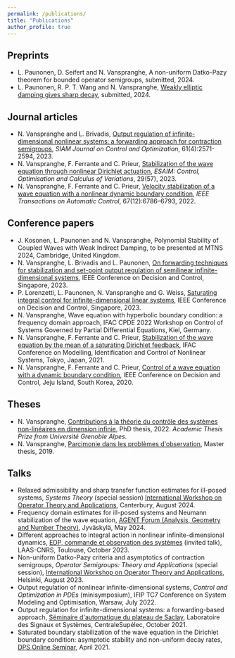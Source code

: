 ```yaml
---
permalink: /publications/
title: "Publications"
author_profile: true
---
```


## Preprints
- L. Paunonen, D. Seifert and N. Vanspranghe, A non-uniform Datko-Pazy theorem for bounded operator semigroups, submitted, 2024.
- L. Paunonen, R. P. T. Wang and N. Vanspranghe, [Weakly elliptic damping gives sharp decay](https://arxiv.org/pdf/2403.13067v1.pdf), submitted, 2024.

## Journal articles

- N. Vanspranghe and L. Brivadis, [Output regulation of infinite-dimensional nonlinear systems: a forwarding approach for contraction semigroups](https://hal.archives-ouvertes.fr/hal-03540759/document), *SIAM Journal on Control and Optimization*, 61(4):2571-2594, 2023.
- N. Vanspranghe, F. Ferrante and C. Prieur, [Stabilization of the wave equation through nonlinear Dirichlet actuation](https://doi.org/10.1051/cocv/2022077), *ESAIM: Control, Optimisation and Calculus of Variations*, 29(57),  2023.
- N. Vanspranghe, F. Ferrante and C. Prieur, [Velocity stabilization of a wave equation with a nonlinear dynamic boundary condition](https://hal.archives-ouvertes.fr/hal-03349947/document), *IEEE Transactions on Automatic Control*, 67(12):6786–6793, 2022.

## Conference papers

- J. Kosonen, L. Paunonen and N. Vanspranghe, Polynomial Stability of Coupled Waves with Weak Indirect Damping, to be presented at MTNS 2024, Cambridge, United Kingdom.
- N. Vanspranghe, L. Brivadis and L. Paunonen, [On forwarding techniques for stabilization and set-point output regulation of semilinear infinite-dimensional systems](https://hal.science/hal-04230517/document), IEEE Conference on Decision and Control, Singapore, 2023.
- P. Lorenzetti, L. Paunonen, N. Vanspranghe and G. Weiss, [Saturating integral control for infinite-dimensional linear systems](https://ieeexplore.ieee.org/abstract/document/10384187), IEEE Conference on Decision and Control, Singapore, 2023.
- N. Vanspranghe, Wave equation with hyperbolic boundary condition: a frequency domain approach, IFAC CPDE 2022 Workshop on Control of Systems Governed by Partial Differential Equations, Kiel, Germany.
- N. Vanspranghe, F. Ferrante and C. Prieur, [Stabilization of the wave equation by the mean of a saturating Dirichlet feedback](https://hal.archives-ouvertes.fr/hal-03349953/document), IFAC Conference on Modelling, Identification and Control of Nonlinear Systems, Tokyo, Japan, 2021.
- N. Vanspranghe, F. Ferrante and C. Prieur, [Control of a wave equation with a dynamic boundary condition](https://hal.archives-ouvertes.fr/hal-02987252/document), IEEE Conference on Decision and Control, Jeju Island, South Korea, 2020.

## Theses

- N. Vanspranghe, [Contributions à la théorie du contrôle des systèmes non-linéaires en dimension infinie](https://theses.hal.science/tel-03881092/document), PhD thesis, 2022.
*Academic Thesis Prize from Université Grenoble Alpes.*
- N. Vanspranghe, [Parcimonie dans les problèmes d'observation](https://hal.archives-ouvertes.fr/hal-03350395/document), Master thesis, 2019.


## Talks
- Relaxed admissibility and sharp transfer function estimates for ill-posed systems, *Systems Theory* (special session) [International Workshop on Operator Theory and Applications](https://blogs.kent.ac.uk/iwota2024/), Canterbury, August 2024.
- Frequency domain estimates for ill-posed systems and Neumann stabilization of the wave equation, [AGENT Forum (Analysis, Geometry and Number Theory)](https://agent-forum.github.io), Jyväskylä, May 2024.
- Different approaches to integral action in nonlinear infinite-dimensional dynamics, [EDP, commande et observation des systèmes](https://indico.math.cnrs.fr/event/9782/) (invited talk), LAAS-CNRS, Toulouse, October 2023.
- Non-uniform Datko-Pazy criteria and asymptotics of contraction semigroups, *Operator Semigroups: Theory and Applications* (special session), [International Workshop on Operator Theory and Applications](https://www.helsinki.fi/en/conferences/iwota2023), Helsinki, August 2023.
- Output regulation of nonlinear infinite-dimensional systems, *Control and Optimization in PDEs* (minisymposium), IFIP TC7 Conference on System Modeling and Optimisation, Warsaw, July 2022.
- Output regulation for infinite-dimensional systems: a forwarding-based approach, [Séminaire d'automatique du plateau de Saclay](https://icode-seminars.github.io), Laboratoire des Signaux et Systèmes, CentraleSupélec, October 2021.
- Saturated boundary stabilization of the wave equation in the Dirichlet boundary condition: asymptotic stability and non-uniform decay rates, [DPS Online Seminar](http://aero.us.es/DPSOnlineSeminar/Seminar.html), April 2021.






